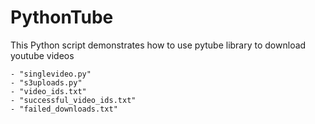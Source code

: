 # PythonTube

This Python script demonstrates how to use pytube library to download youtube videos

    - "singlevideo.py"
    - "s3uploads.py"
    - "video_ids.txt"
    - "successful_video_ids.txt"
    - "failed_downloads.txt"


